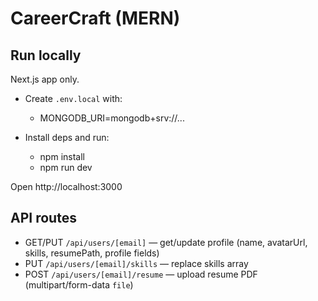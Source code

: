 # CareerCraft (MERN)

## Run locally

Next.js app only.

- Create `.env.local` with:
  - MONGODB_URI=mongodb+srv://...

- Install deps and run:
  - npm install
  - npm run dev

Open http://localhost:3000

## API routes
- GET/PUT `/api/users/[email]` — get/update profile (name, avatarUrl, skills, resumePath, profile fields)
- PUT `/api/users/[email]/skills` — replace skills array
- POST `/api/users/[email]/resume` — upload resume PDF (multipart/form-data `file`)
